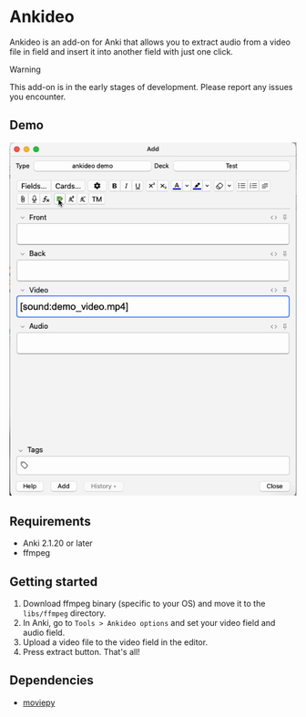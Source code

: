 # Ankideo

Ankideo is an add-on for Anki that allows you to extract audio from a video file in field and insert it into another
field with just one click.

> [!WARNING]
> This add-on is in the early stages of development.
> Please report any issues you encounter.

## Demo

![demo_extract_audio](./resources/demo_extract_audio.gif)

## Requirements

* Anki 2.1.20 or later
* ffmpeg

## Getting started

1. Download ffmpeg binary (specific to your OS) and move it to the `libs/ffmpeg` directory.
2. In Anki, go to `Tools > Ankideo options` and set your video field and audio field.
3. Upload a video file to the video field in the editor.
4. Press extract button. That's all!

## Dependencies

* [moviepy](https://github.com/Zulko/moviepy/releases/tag/v2.1.2)
